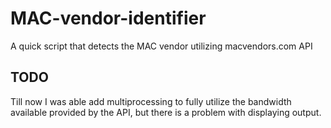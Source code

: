 # MAC-vendor-identifier
A quick script that detects the MAC vendor utilizing macvendors.com API

## TODO
Till now I was able add multiprocessing to fully utilize the bandwidth available provided by the API, but there is a problem with displaying output.
